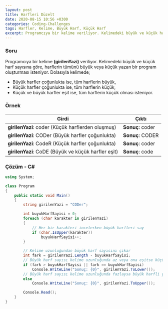 ```yaml
---
layout: post
title: Harfleri Düzelt
date: 2020-08-15 10:56 +0300
categories: Coding-Challenges
tags: Harfler, Kelime, Büyük Harf, Küçük Harf
excerpt: Programcıya bir kelime veriliyor. Kelimedeki büyük ve küçük harf sayısına göre,  harflerin tümünü büyük veya küçük yazan bir program oluşturması isteniyor...
---
```

### Soru
Programcıya bir kelime **(girilenYazi)** veriliyor. Kelimedeki büyük ve küçük harf sayısına göre,  harflerin tümünü büyük veya küçük yazan bir program oluşturması isteniyor. Dolasıyla kelimede;

* Büyük harfler çoğunlukta ise, tüm harflerin büyük,
* Küçük harfler çoğunlukta ise, tüm harflerin küçük,
* Küçük ve büyük harfler eşit ise, tüm harflerin küçük olması isteniyor.

### Örnek

| Girdi                  | Çıktı            |
|------------------------|------------------|
| **girilenYazi**: coder (Küçük harflerden oluşmuş) | **Sonuç**: coder |
| **girilenYazi**: CODer (Büyük harfler çoğunlukta)| **Sonuç**: CODER |
| **girilenYazi**: CodeR (Küçük harfler çoğunlukta)| **Sonuç**: coder |
| **girilenYazi**: CoDE (Büyük ve küçük harfler eşit)| **Sonuç**: code |

### Çözüm - C#
```csharp
using System;

class Program
{
    public static void Main()
    {
        string girilenYazi = "CODer";

        int buyukHarfSayisi = 0;
        foreach (char karakter in girilenYazi)
        {
            // Her bir karakteri incelerken büyük harfleri say
            if (char.IsUpper(karakter))
                buyukHarfSayisi++;
        }

        // Kelime uzunluğundan büyük harf sayısını çıkar
        int fark = girilenYazi.Length - buyukHarfSayisi;
        // Büyük harf sayısı kelime uzunluğunda az veya ona eşitse küçük harfli yaz
        if (fark > buyukHarfSayisi || fark == buyukHarfSayisi)
            Console.WriteLine("Sonuç: {0}", girilenYazi.ToLower());
        // Büyük harf sayısı kelime uzunluğunda fazlaysa büyük harfli yaz
        else
            Console.WriteLine("Sonuç: {0}", girilenYazi.ToUpper());

        Console.Read();
    }
}
```